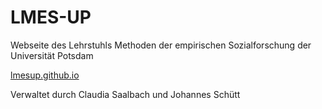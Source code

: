 # LMES-UP

Webseite des Lehrstuhls Methoden der empirischen Sozialforschung der Universität Potsdam

[lmesup.github.io](https://lmesup.github.io)

Verwaltet durch Claudia Saalbach und Johannes Schütt
